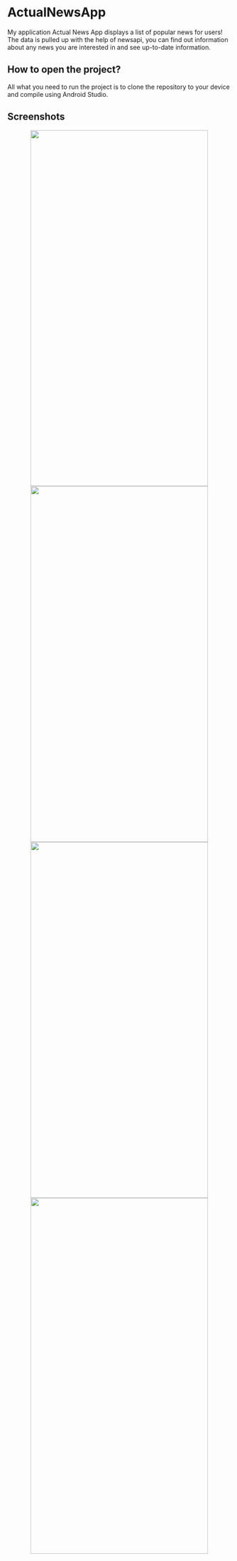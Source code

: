 # ActualNewsApp

My application Actual News App displays a list of popular news for users! The data is pulled up with the help of newsapi, you can find out information about any news you are interested in and see up-to-date information.

## How to open the project?

All what you need to run the project is to clone the repository to your device and compile using Android Studio.

## Screenshots

<p align = "center" >
  <img width="400" height="800" src=https://user-images.githubusercontent.com/97830497/178013256-0c1f271f-e611-445b-a743-8c9368d5e379.png>
  <img width="400" height="800" src=https://user-images.githubusercontent.com/97830497/178013322-498387b4-deea-446e-a93d-57272e26d448.png>
  <img width="400" height="800" src=https://user-images.githubusercontent.com/97830497/178013355-4a6edc05-3b3f-4e3e-bff5-520b68ab246f.png>
  <img width="400" height="800" src=https://user-images.githubusercontent.com/97830497/178013391-a8b07a47-1b5c-489a-8742-872d8161df0a.png>
</p>
